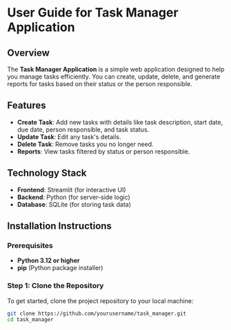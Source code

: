 # User Guide for Task Manager Application

## Overview
The **Task Manager Application** is a simple web application designed to help you manage tasks efficiently. You can create, update, delete, and generate reports for tasks based on their status or the person responsible.

## Features
- **Create Task**: Add new tasks with details like task description, start date, due date, person responsible, and task status.
- **Update Task**: Edit any task's details.
- **Delete Task**: Remove tasks you no longer need.
- **Reports**: View tasks filtered by status or person responsible.

## Technology Stack
- **Frontend**: Streamlit (for interactive UI)
- **Backend**: Python (for server-side logic)
- **Database**: SQLite (for storing task data)

## Installation Instructions

### Prerequisites
- **Python 3.12 or higher**
- **pip** (Python package installer)

### Step 1: Clone the Repository
To get started, clone the project repository to your local machine:
```bash
git clone https://github.com/yourusername/task_manager.git
cd task_manager



